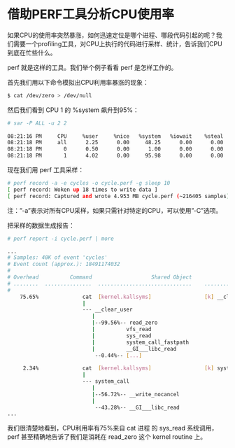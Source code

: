 # 借助PERF工具分析CPU使用率


如果CPU的使用率突然暴涨，如何迅速定位是哪个进程、哪段代码引起的呢？我们需要一个profiling工具，对CPU上执行的代码进行采样、统计，告诉我们CPU到底在忙些什么。

perf 就是这样的工具。我们举个例子看看 perf 是怎样工作的。

首先我们用以下命令模拟出CPU利用率暴涨的现象：

```sh
$ cat /dev/zero > /dev/null
```

然后我们看到 CPU 1 的 %system 飙升到95%：


```sh
# sar -P ALL -u 2 2
 
08:21:16 PM     CPU     %user     %nice   %system   %iowait    %steal     %idle
08:21:18 PM     all      2.25      0.00     48.25      0.00      0.00     49.50
08:21:18 PM       0      0.50      0.00      1.00      0.00      0.00     98.51
08:21:18 PM       1      4.02      0.00     95.98      0.00      0.00      0.00

```

现在我们用 perf 工具采样：

```sh
# perf record -a -e cycles -o cycle.perf -g sleep 10
[ perf record: Woken up 18 times to write data ]
[ perf record: Captured and wrote 4.953 MB cycle.perf (~216405 samples) ]
```

注：”-a”表示对所有CPU采样，如果只需针对特定的CPU，可以使用”-C”选项。

把采样的数据生成报告：

```sh
# perf report -i cycle.perf | more
```

```sh
...
# Samples: 40K of event 'cycles'
# Event count (approx.): 18491174032
#
# Overhead          Command                   Shared Object              Symbol
# ........  ...............  ..............................    ................
#
    75.65%              cat  [kernel.kallsyms]                 [k] __clear_user                     
                        |
                        --- __clear_user
                           |          
                           |--99.56%-- read_zero
                           |          vfs_read
                           |          sys_read
                           |          system_call_fastpath
                           |          __GI___libc_read
                            --0.44%-- [...]
 
     2.34%              cat  [kernel.kallsyms]                 [k] system_call                      
                        |
                        --- system_call
                           |          
                           |--56.72%-- __write_nocancel
                           |          
                            --43.28%-- __GI___libc_read
...
```

我们很清楚地看到，CPU利用率有75%来自 cat 进程 的 sys_read 系统调用，perf 甚至精确地告诉了我们是消耗在 read_zero 这个 kernel routine 上。

